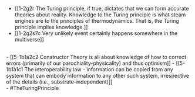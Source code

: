 - [[1-2g2r The Turing principle, if true, dictates that we can form accurate theories about reality. Knowledge to the Turing principle is what steam engines are to the principles of thermodynamics. That is, the Turing principle implies knowledge.]]
- [[1-2g2s7c Very unlikely event certainly happens somewhere in the multiverse]]
<br>
- [[5-1b1a2c2 Constructor Theory is all about knowledge of how to correct errors (primarily of our parochiality-physicality) and thus optimism]]
- [[5-1b1a1c1 The interoperability law - information can be copied from any system that can embody information to any other such system, irrespective of the details (i.e., substrate-independent)]]
<br>
- #TheTuringPrinciple
